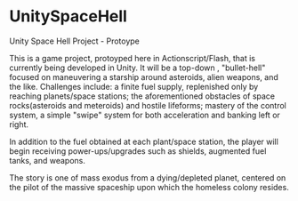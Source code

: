 UnitySpaceHell
==============

Unity Space Hell Project - Protoype 

This is a game project, protoyped here in Actionscript/Flash, that is currently being developed in Unity. It will be a top-down , "bullet-hell" focused on maneuvering a starship around asteroids, alien weapons, and the like. Challenges include: a finite fuel supply, replenished only by reaching planets/space stations; the aforementioned obstacles of space rocks(asteroids and meteroids) and hostile lifeforms; mastery of the control system, a simple "swipe" system for both acceleration and banking left or right. 

In addition to the fuel obtained at each plant/space station, the player will begin receiving power-ups/upgrades
such as shields, augmented fuel tanks, and weapons. 

The story is one of mass exodus from a dying/depleted planet, centered on the pilot of the massive spaceship upon which 
the homeless colony resides. 
